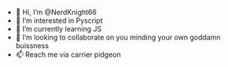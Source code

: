 - 👋 Hi, I’m @NerdKnight66
- 👀 I’m interested in Pyscript
- 🌱 I’m currently learning JS
- 💞️ I’m looking to collaborate on you minding your own goddamn buissness
- 📫 Reach me via carrier pidgeon

<!---
NerdKnight66/NerdKnight66 is a ✨ special ✨ repository because its `README.md` (this file) appears on your GitHub profile.
You can click the Preview link to take a look at your changes.
--->
